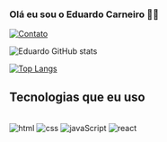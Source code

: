 ### Olá eu sou o Eduardo Carneiro 👋🏼

[![Contato](https://img.shields.io/badge/WhatsApp-25D366?style=for-the-badge&logo=whatsapp&logoColor=white)](5524992219961)

![Eduardo GitHub stats](https://github-readme-stats.vercel.app/api?username=eduardocs90&show_icons=true&theme=radical)

[![Top Langs](https://github-readme-stats.vercel.app/api/top-langs/?username=eduardocs90&layout=donut)](https://github.com/anuraghazra/github-readme-stats)

## Tecnologias que eu uso

<div style= "display: inline_block"><br/>
<img alt="html" src="https://img.shields.io/badge/HTML-239120?style=for-the-badge&logo=html5&logoColor=white">
   <img alt="css" src="https://img.shields.io/badge/CSS-239120?&style=for-the-badge&logo=css3&logoColor=white">
  <img alt="javaScript" src="https://img.shields.io/badge/JavaScript-F7DF1E?style=for-the-badge&logo=javascript&logoColor=black">
  <img alt="react" src="https://img.shields.io/badge/React-20232A?style=for-the-badge&logo=react&logoColor=61DAFB">
</div>

